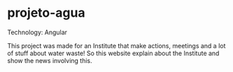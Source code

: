 # projeto-agua

Technology: Angular

This project was made for an Institute that make actions, meetings and a lot of stuff about water waste! So this website explain about the Institute and show the news involving this.
